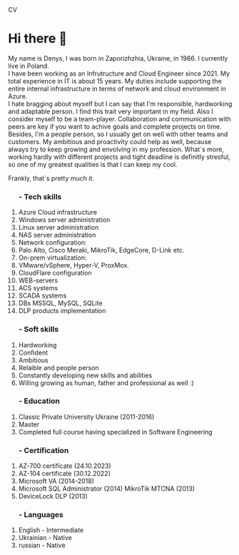 <!DOCTYPE html>
<html>
<head>CV</head>
<body>
<h1>Hi there 👋</h1> 
<p>My name is Denys, I was born in Zaporizhzhia, Ukraine, in 1986. I currently live in Poland. 
<br>
I have been working as an Infrutructure and Cloud Engineer since 2021. My total experience in IT is about 15 years. 
My duties include supporting the entire internal infrastructure in terms of network and cloud environment in Azure.
<br>
I hate bragging about myself but I can say that I'm responsible, hardworking and adaptable person. I find this trait very important in my field.
Also I consider myself to be a team-player. Collaboration and communication with peers are key if you want to achive goals and complete projects on time.
Besides, I'm a people person, so I usually get on well with other teams and customers. My ambitious and proactivity could help as well, because always try to keep growing and envolving in my profession. What`s more, working hardly with different projects and tight deadline is definitly stresful, so one of my greatest qualities is that I can keep my cool.

Frankly, that`s pretty much it.</p>    

<ol>
<h3>- Tech skills</h3>
<li>Azure Cloud infrastructure</li>
<li>Windows server administration</li>
<li>Linux server administration</li>
<li>NAS server administration</li>
<li>Network configuration:</li>
<li>Palo Alto, Cisco Meraki, MikroTik, EdgeCore, D-Link etc.</li>
<li>On-prem virtualization:</li>
<li>VMware/vSphere, Hyper-V, ProxMox.</li>
<li>CloudFlare configuration</li>
<li>WEB-servers </li>
<li>ACS systems</li>
<li>SCADA systems</li>
<li>DBs MSSQL, MySQL, SQLite</li>
<li>DLP products implementation</li>
</ol>
<ol>
<h3>- Soft skills</h3>
<li>Hardworking</li>
<li>Confident</li>
<li>Ambitious</li>
<li>Relaible and people person</li>
<li>Constantly developing new skills and abilities</li>
<li>Willing growing as human, father and professional as well :)</li>
</ol>
<ol>
<h3>- Education </h3>
<li>Classic Private University Ukraine (2011-2016)</li>
<li>Master</li>
<li>Completed full course having specialized in Software Engineering </li>
</ol>
<ol>
<h3>- Certification</h3>
<li>AZ-700 certificate (24.10.2023)</li>
<li>AZ-104 certificate (30.12.2022)</li>
<li>Microsoft VA (2014-2018)</li>
<li>Microsoft SQL Administrator (2014) MikroTik MTCNA (2013)</li>
<li>DeviceLock DLP (2013)</li>
</ol>
<ol>
<h3>- Languages</h3>
<li>English - Intermediate</li>
<li>Ukrainian - Native </li>
<li>russian - Native</li>
</ol>
</body>
</html>
